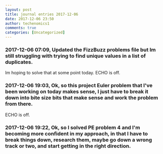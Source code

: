 ```yaml
---
layout: post
title: journal entries 2017-12-06
date: 2017-12-06 23:50
author: techenomics1
comments: true
categories: [Uncategorized]
---
```

### 2017-12-06 07:09, Updated the FizzBuzz problems file but Im still struggling with trying to find unique values in a list of duplicates.  
Im hoping to solve that at some point today. 
ECHO is off.
### 2017-12-06 19:03, Ok, so this project Euler problem that I've been working on today makes sense, I just have to break it down into bite size bits that make sense and work the problem from there.  
ECHO is off.
### 2017-12-06 19:22, Ok, so I solved PE problem 4 and I'm becoming more confident in my approach, in that I have to break things down, research them, maybe go down a wrong track or two, and start getting in the right direction.   
